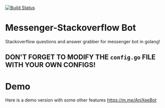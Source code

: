 [![Build Status](https://travis-ci.org/AnikHasibul/GopherFlow.svg?branch=master)](https://travis-ci.org/AnikHasibul/stackoverflow-bot)

# Messenger-Stackoverflow Bot
Stackoverflow questions and answer grabber for messenger bot in golang!

## DON'T FORGET TO MODIFY THE `config.go` FILE WITH YOUR OWN CONFIGS!

# Demo
Here is a demo version with some other features https://m.me/AniXeeBot
